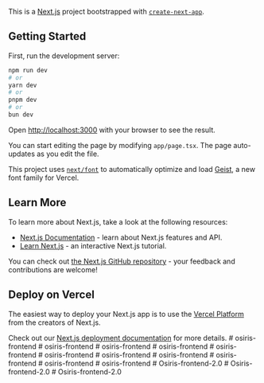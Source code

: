 This is a [Next.js](https://nextjs.org) project bootstrapped with [`create-next-app`](https://nextjs.org/docs/app/api-reference/cli/create-next-app).

## Getting Started

First, run the development server:

```bash
npm run dev
# or
yarn dev
# or
pnpm dev
# or
bun dev
```

Open [http://localhost:3000](http://localhost:3000) with your browser to see the result.

You can start editing the page by modifying `app/page.tsx`. The page auto-updates as you edit the file.

This project uses [`next/font`](https://nextjs.org/docs/app/building-your-application/optimizing/fonts) to automatically optimize and load [Geist](https://vercel.com/font), a new font family for Vercel.

## Learn More

To learn more about Next.js, take a look at the following resources:

- [Next.js Documentation](https://nextjs.org/docs) - learn about Next.js features and API.
- [Learn Next.js](https://nextjs.org/learn) - an interactive Next.js tutorial.

You can check out [the Next.js GitHub repository](https://github.com/vercel/next.js) - your feedback and contributions are welcome!

## Deploy on Vercel

The easiest way to deploy your Next.js app is to use the [Vercel Platform](https://vercel.com/new?utm_medium=default-template&filter=next.js&utm_source=create-next-app&utm_campaign=create-next-app-readme) from the creators of Next.js.

Check out our [Next.js deployment documentation](https://nextjs.org/docs/app/building-your-application/deploying) for more details.
#   o s i r i s - f r o n t e n d  
 #   o s i r i s - f r o n t e n d  
 #   o s i r i s - f r o n t e n d  
 #   o s i r i s - f r o n t e n d  
 #   o s i r i s - f r o n t e n d  
 #   o s i r i s - f r o n t e n d  
 #   o s i r i s - f r o n t e n d  
 #   o s i r i s - f r o n t e n d  
 #   o s i r i s - f r o n t e n d  
 #   o s i r i s - f r o n t e n d  
 #   o s i r i s - f r o n t e n d  
 #   O s i r i s - f r o n t e n d - 2 . 0  
 #   O s i r i s - f r o n t e n d - 2 . 0  
 #   O s i r i s - f r o n t e n d - 2 . 0  
 